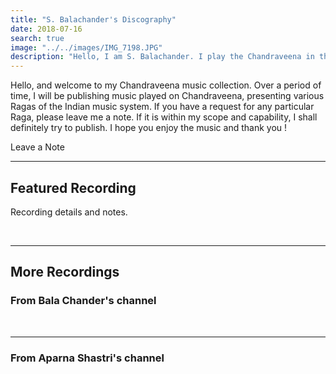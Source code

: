 ```yaml
---
title: "S. Balachander's Discography"
date: 2018-07-16
search: true
image: "../../images/IMG_7198.JPG"
description: "Hello, I am S. Balachander. I play the Chandraveena in the Dhrupad style, a traditional style of Maarga Sangeet. Here is a selection of my recordings and concert videos. Do check them out! Hope you find something you like."
---
```


Hello, and welcome to my Chandraveena music collection. Over a period of time, I will be publishing music played on Chandraveena, presenting various Ragas of the Indian music system. If you have a request for any particular Raga, please leave me a note. If it is within my scope and capability, I shall definitely try to publish. I hope you enjoy the music and thank you !

<notice-box center=" ">
<my-button to="/contact/">Leave a Note</my-button>
</notice-box>

<br>
<hr>

## Featured Recording

<band-camp albumid="2504992601" albumname="inception" albumtitle="Inception by Dhrupad"></band-camp>

Recording details and notes.

<br>
<hr>

## More Recordings

### From Bala Chander's channel
<you-tube-channel channelid="UCvy6YWW_J7M3t6BXArVaePw"></you-tube-channel>

<br>
<hr>

### From Aparna Shastri's channel
<you-tube-channel channelid="UCuS4qFPMqowcEiRv6cUy4sQ"></you-tube-channel>
